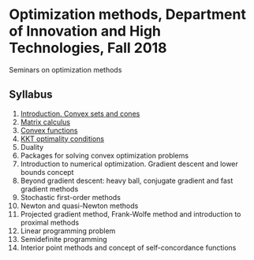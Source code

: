 # Optimization methods, Department of Innovation and High Technologies, Fall 2018 
Seminars on optimization methods

## Syllabus

1. [Introduction. Convex sets and cones](01-IntroConvex/Seminar1.pdf)
2. [Matrix calculus](02-MatrixCalculus/Seminar2.pdf)
3. [Convex functions](03-ConvexFunctions/Seminar3.pdf)
4. [KKT optimality conditions](04-KKT/Seminar4.pdf)
5. Duality
6. Packages for solving convex optimization problems
7. Introduction to numerical optimization. Gradient descent and lower bounds concept
8. Beyond gradient descent: heavy ball, conjugate gradient and fast gradient methods
9. Stochastic first-order methods
10. Newton and quasi-Newton methods
11. Projected gradient method, Frank-Wolfe method and introduction to proximal methods
12. Linear programming problem
13. Semidefinite programming
14. Interior point methods and concept of self-concordance functions 
